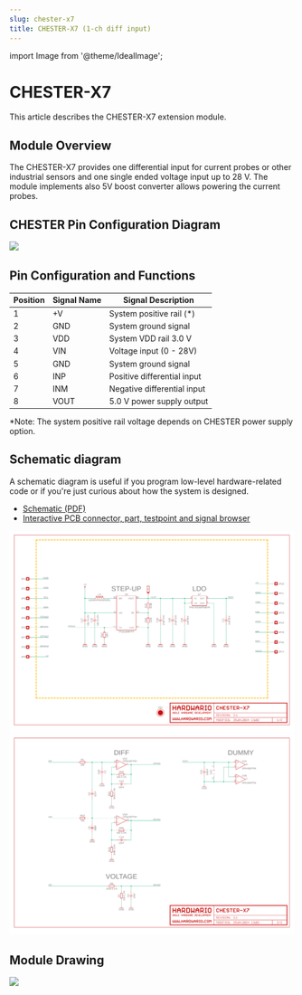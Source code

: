 ```yaml
---
slug: chester-x7
title: CHESTER-X7 (1-ch diff input)
---
```

import Image from '@theme/IdealImage';

# CHESTER-X7

This article describes the CHESTER-X7 extension module.

## Module Overview
The CHESTER-X7 provides one differential input for current probes or other industrial sensors and one single ended voltage input up to 28 V. The module implements also 5V boost converter allows powering the current probes.

## CHESTER Pin Configuration Diagram

![](tb-chester-x7.png)

## Pin Configuration and Functions

| Position | Signal Name | Signal Description          |
| -------- | ----------- | --------------------------- |
| 1        | +V          | System positive rail (*)    |
| 2        | GND         | System ground signal        |
| 3        | VDD         | System VDD rail 3.0 V       |
| 4        | VIN         | Voltage input (0 - 28V)     |
| 5        | GND         | System ground signal        |
| 6        | INP         | Positive differential input |
| 7        | INM         | Negative differential input |
| 8        | VOUT        | 5.0 V power supply output   |

*Note: The system positive rail voltage depends on CHESTER power supply option.

## Schematic diagram

A schematic diagram is useful if you program low-level hardware-related code or if you're just curious about how the system is designed.

- [Schematic (PDF)](schematics/hio-chester-x7-r2.1.pdf)
- [Interactive PCB connector, part, testpoint and signal browser](pathname:///download/ibom/hio-chester-x7-r2.1.html)

![](schematics/hio-chester-x7-r2.1-1.png)
![](schematics/hio-chester-x7-r2.1-2.png)

## Module Drawing

![](pc-chester-x7.png)
